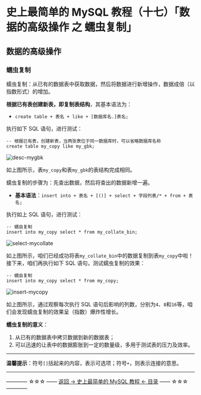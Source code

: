# 史上最简单的 MySQL 教程（十七）「数据的高级操作 之 蠕虫复制」

## 数据的高级操作

### 蠕虫复制

蠕虫复制：从已有的数据表中获取数据，然后将数据进行新增操作，数据成倍（以指数形式）的增加。

**根据已有表创建新表，即复制表结构**，其基本语法为：

 - `create table + 表名 + like + [数据库名.]表名;`

执行如下 SQL 语句，进行测试：

```
-- 根据已有表，创建新表，当两张表位于同一数据库时，可以省略数据库名称
create table my_copy like my_gbk;
```

![desc-mygbk](https://github.com/guobinhit/mysql-tutorial/blob/master/images/worm-copy/desc-mygbk.png)

如上图所示，表`my_copy`和表`my_gbk`的表结构完成相同。

蠕虫复制的步骤为：先查出数据，然后将查出的数据新增一遍。

 - **基本语法**：`insert into + 表名 + [()] + select + 字段列表/* + from + 表名;`

执行如上 SQL 语句，进行测试：

```
-- 蠕虫复制
insert into my_copy select * from my_collate_bin;
```

![select-mycollate](https://github.com/guobinhit/mysql-tutorial/blob/master/images/worm-copy/select-mycollate.png)

如上图所示，咱们已经成功将表`my_collate_bin`中的数据复制到表`my_copy`中啦！接下来，咱们再执行如下 SQL 语句，测试蠕虫复制的效果：

```
-- 蠕虫复制
insert into my_copy select * from my_copy;
```

![insert-mycopy](https://github.com/guobinhit/mysql-tutorial/blob/master/images/worm-copy/insert-mycopy.png)

如上图所示，通过观察每次执行 SQL 语句后影响的列数，分别为`4`、`8`和`16`等，咱们会发现蠕虫复制的效果呈（指数）爆炸性增长。

**蠕虫复制的意义**：

 1. 从已有的数据表中拷贝数据到新的数据表；
 2. 可以迅速的让表中的数据膨胀到一定的数量级，多用于测试表的压力及效率。

----------

**温馨提示**：符号`[]`括起来的内容，表示可选项；符号`+`，则表示连接的意思。


----------
———— ☆☆☆ —— [返回 -> 史上最简单的 MySQL 教程 <- 目录](https://github.com/guobinhit/mysql-tutorial/blob/master/README.md) —— ☆☆☆ ————
